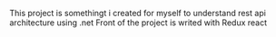 This project is somethingt i created for myself to understand rest api architecture using .net 
Front of the project is writed with Redux react
